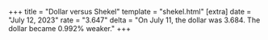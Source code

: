 +++
title = "Dollar versus Shekel"
template = "shekel.html"
[extra]
date = "July 12, 2023"
rate = "3.647"
delta = "On July 11, the dollar was 3.684. The dollar became 0.992% weaker."
+++
